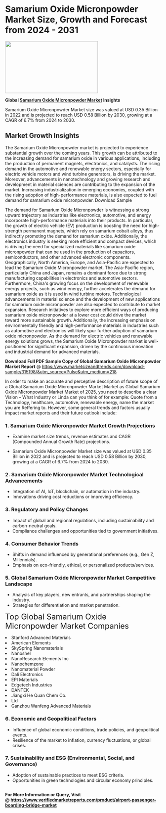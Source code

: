 <H1>Samarium Oxide Micronpowder Market Size, Growth and Forecast from 2024 - 2031</H1><img class="aligncenter size-medium wp-image-584254" src="https://thirdeyenews.in/wp-content/uploads/2024/09/Global-Market-Research-300x168.jpeg" alt="" width="300" height="168" /><p><strong>Global&nbsp;<a href="https://www.marketsizeandtrends.com/download-sample/315198/&amp;utm_source=Pulse&amp;utm_medium=218">Samarium Oxide Micronpowder Market</a> Insights</strong></p><p>Samarium Oxide Micronpowder Market size was valued at USD 0.35 Billion in 2022 and is projected to reach USD 0.58 Billion by 2030, growing at a CAGR of 6.7% from 2024 to 2030.</p><p><h2>Market Growth Insights</h2> <p>The Samarium Oxide Micronpowder market is projected to experience substantial growth over the coming years. This growth can be attributed to the increasing demand for samarium oxide in various applications, including the production of permanent magnets, electronics, and catalysts. The rising demand in the automotive and renewable energy sectors, especially for electric vehicle motors and wind turbine generators, is driving the market. Moreover, advancements in nanotechnology and growing research and development in material sciences are contributing to the expansion of the market. Increasing industrialization in emerging economies, coupled with the rising adoption of high-performance materials, is also expected to fuel demand for samarium oxide micronpowder. Download Sample </p> <p>The demand for Samarium Oxide Micronpowder is witnessing a strong upward trajectory as industries like electronics, automotive, and energy incorporate high-performance materials into their products. In particular, the growth of electric vehicle (EV) production is boosting the need for high-strength permanent magnets, which rely on samarium cobalt alloys, thus indirectly promoting the demand for samarium oxide. Additionally, the electronics industry is seeking more efficient and compact devices, which is driving the need for specialized materials like samarium oxide micronpowder that can be used in the production of capacitors, semiconductors, and other advanced electronic components. Geographically, North America, Europe, and Asia-Pacific are expected to lead the Samarium Oxide Micronpowder market. The Asia-Pacific region, particularly China and Japan, remains a dominant force due to strong manufacturing capabilities in electronics and automotive sectors. Furthermore, China's growing focus on the development of renewable energy projects, such as wind energy, further accelerates the demand for samarium oxide as it is used in wind turbine motors. Technological advancements in material science and the development of new applications for samarium oxide micronpowder are also expected to contribute to market expansion. Research initiatives to explore more efficient ways of producing samarium oxide micronpowder at a lower cost could drive the market toward more sustainable growth. Additionally, the increasing emphasis on environmentally friendly and high-performance materials in industries such as automotive and electronics will likely spur further adoption of samarium oxide micronpowder. As the demand for electric vehicles and renewable energy solutions grows, the Samarium Oxide Micronpowder market is well-positioned for significant expansion, driven by the continuous innovation and industrial demand for advanced materials. </p><p><span class=""><strong>Download Full PDF Sample Copy of Global Samarium Oxide Micronpowder Market Report</strong> @ <a href="https://www.marketsizeandtrends.com/download-sample/315198/&amp;utm_source=Pulse&amp;utm_medium=218" target="_blank">https://www.marketsizeandtrends.com/download-sample/315198/&amp;utm_source=Pulse&amp;utm_medium=218</a></span></p><p>In order to make an accurate and perceptive description of future scope of a Global&nbsp;Samarium Oxide Micronpowder Market Market as Global&nbsp;Samarium Oxide Micronpowder Market Market of 2025, you need to describe a clear Vision &ndash; What Industry or Linda can you think of for example: Quote from a Technology, healthcare, automotive, renewable energy, name the market you are Reffering to. However, some general trends and factors usually impact market reports and their future outlook include:</p><h3>1.&nbsp;<strong>Samarium Oxide Micronpowder Market Growth Projections</strong></h3><ul><li>Examine market size trends, revenue estimates and CAGR (Compounded Annual Growth Rate) projections.</li><li><p>Samarium Oxide Micronpowder Market size was valued at USD 0.35 Billion in 2022 and is projected to reach USD 0.58 Billion by 2030, growing at a CAGR of 6.7% from 2024 to 2030.</p></li></ul><h3>2.&nbsp;<strong>Samarium Oxide Micronpowder Market Technological Advancements</strong></h3><ul><li>Integration of AI, IoT, blockchain, or automation in the industry.</li><li>Innovations driving cost reductions or improving efficiency.</li></ul><h3>3.&nbsp;<strong>Regulatory and Policy Changes</strong></h3><ul><li>Impact of global and regional regulations, including sustainability and carbon-neutral goals.</li><li>Compliance challenges and opportunities tied to government initiatives.</li></ul><h3>4.&nbsp;<strong>Consumer Behavior Trends</strong></h3><ul><li>Shifts in demand influenced by generational preferences (e.g., Gen Z, Millennials).</li><li>Emphasis on eco-friendly, ethical, or personalized products/services.</li></ul><h3>5.&nbsp;<strong>Global Samarium Oxide Micronpowder Market Competitive Landscape</strong></h3><ul><li>Analysis of key players, new entrants, and partnerships shaping the industry.</li><li>Strategies for differentiation and market penetration.</li></ul><p data-pm-slice="1 1 []"><span style="color: inherit; font-family: inherit; font-size: 25px;">Top Global Samarium Oxide Micronpowder Market Companies</span></p><div class="" data-test-id=""><p><li>Stanford Advanced Materials</li><li> American Elements</li><li> SkySpring Nanomaterials</li><li> Nanoshel</li><li> NanoResearch Elements Inc</li><li> Nanochemzone</li><li> Nanomaterial Powder</li><li> Dali Electronics</li><li> EPI Materials</li><li> Edgetech Industries</li><li> DANTEK</li><li> Jiangxi He Quan Chem Co.</li><li> Ltd</li><li> Ganzhou Wanfeng Advanced Materials</li></p></div><h3>6.&nbsp;<strong>Economic and Geopolitical Factors</strong></h3><ul><li>Influence of global economic conditions, trade policies, and geopolitical events.</li><li>Resilience of the market to inflation, currency fluctuations, or global crises.</li></ul><h3>7.&nbsp;<strong>Sustainability and ESG (Environmental, Social, and Governance)</strong></h3><ul><li>Adoption of sustainable practices to meet ESG criteria.</li><li>Opportunities in green technologies and circular economy principles.</li></ul><h2><strong style="font-size: 14px;">For More Information or Query, Visit @&nbsp;</strong><a style="background-color: #ffffff; font-size: 14px;" href="https://www.marketsizeandtrends.com/report/samarium-oxide-micronpowder-market/" target="_blank">https://www.verifiedmarketreports.com/product/airport-passenger-boarding-bridge-market</a></h2>

